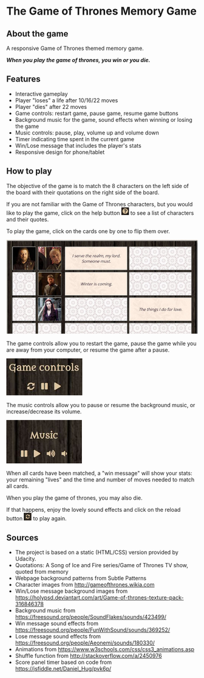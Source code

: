 # The Game of Thrones Memory Game

## About the game
A responsive Game of Thrones themed memory game.

_**When you play the game of thrones, you win or you die.**_


## Features
- Interactive gameplay
- Player "loses" a life after 10/16/22 moves
- Player "dies" after 22 moves
- Game controls: restart game, pause game, resume game buttons
- Background music for the game, sound effects when winning or losing the game
- Music controls: pause, play, volume up and volume down
- Timer indicating time spent in the current game
- Win/Lose message that includes the player's stats
- Responsive design for phone/tablet


## How to play
The objective of the game is to match the 8 characters on the left side of the board with their quotations on the right side of the board.

If you are not familiar with the Game of Thrones characters, but you would like to play the game, click on the help button 
<img src="img/help_button.jpg" height="20" width="20"> to see a list of characters and their quotes.

To play the game, click on the cards one by one to flip them over.

<img src="img/gameplay-1000.jpg">

The game controls allow you to restart the game, pause the game while you are away from your computer, or resume the game after a pause.

<img src="img/game_controls-200.jpg">

The music controls allow you to pause or resume the background music, or increase/decrease its volume.

<img src="img/music_controls-200.jpg">

When all cards have been matched, a "win message" will show your stats: your remaining "lives" and the time and number of moves needed to match all cards.

When you play the game of thrones, you may also die.

If that happens, enjoy the lovely sound effects and click on the reload button
<img src="img/reload_button.jpg" height="20" width="20"> to play again.


## Sources
- The project is based on a static (HTML/CSS) version provided by Udacity.
- Quotations: A Song of Ice and Fire series/Game of Thrones TV show, quoted from memory
- Webpage background patterns from Subtle Patterns
- Character images from http://gameofthrones.wikia.com
- Win/Lose message background images from https://holypsd.deviantart.com/art/Game-of-thrones-texture-pack-316846378
- Background music from https://freesound.org/people/SoundFlakes/sounds/423499/
- Win message sound effects from https://freesound.org/people/FunWithSound/sounds/369252/
- Lose message sound effects from https://freesound.org/people/Aeonemi/sounds/180330/
- Animations from https://www.w3schools.com/css/css3_animations.asp
- Shuffle function from http://stackoverflow.com/a/2450976
- Score panel timer based on code from https://jsfiddle.net/Daniel_Hug/pvk6p/
